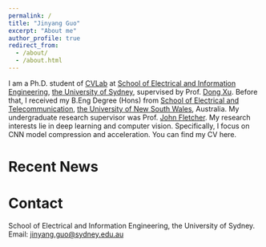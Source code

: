 ```yaml
---
permalink: /
title: "Jinyang Guo"
excerpt: "About me"
author_profile: true
redirect_from: 
  - /about/
  - /about.html
---
```


I am a Ph.D. student of [CVLab](https://usyd-cvlab.github.io/) at [School of Electrical and Information Engineering](https://sydney.edu.au/engineering/about/school-of-electrical-and-information-engineering.html), [the University of Sydney](https://sydney.edu.au/), supervised by Prof. [Dong Xu](https://sydney.edu.au/engineering/people/dong.xu.php). Before that, I received my B.Eng Degree (Hons) from [School of Electrical and Telecommunication](https://www.engineering.unsw.edu.au/electrical-engineering/), [the University of New South Wales](https://www.unsw.edu.au/), Australia. My undergraduate research supervisor was Prof. [John Fletcher](https://www.engineering.unsw.edu.au/electrical-engineering/professor-john-fletcher). My research interests lie in deep learning and computer vision. Specifically, I focus on CNN model compression and acceleration. You can find my CV here.


Recent News
======


Contact
======
School of Electrical and Information Engineering, the University of Sydney.
Email: jinyang.guo@sydney.edu.au
